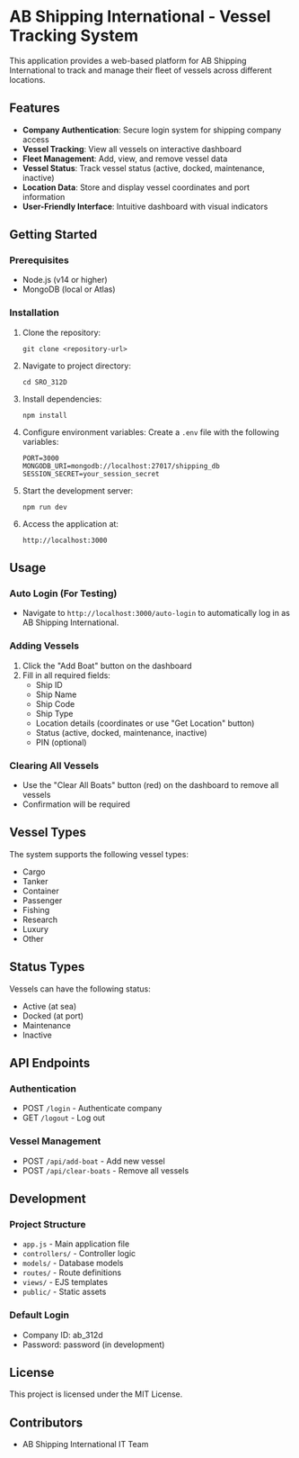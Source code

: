 # AB Shipping International - Vessel Tracking System

This application provides a web-based platform for AB Shipping International to track and manage their fleet of vessels across different locations.

## Features

- **Company Authentication**: Secure login system for shipping company access
- **Vessel Tracking**: View all vessels on interactive dashboard
- **Fleet Management**: Add, view, and remove vessel data
- **Vessel Status**: Track vessel status (active, docked, maintenance, inactive)
- **Location Data**: Store and display vessel coordinates and port information
- **User-Friendly Interface**: Intuitive dashboard with visual indicators

## Getting Started

### Prerequisites

- Node.js (v14 or higher)
- MongoDB (local or Atlas)

### Installation

1. Clone the repository:
   ```
   git clone <repository-url>
   ```

2. Navigate to project directory:
   ```
   cd SRO_312D
   ```

3. Install dependencies:
   ```
   npm install
   ```

4. Configure environment variables:
   Create a `.env` file with the following variables:
   ```
   PORT=3000
   MONGODB_URI=mongodb://localhost:27017/shipping_db
   SESSION_SECRET=your_session_secret
   ```

5. Start the development server:
   ```
   npm run dev
   ```

6. Access the application at:
   ```
   http://localhost:3000
   ```

## Usage

### Auto Login (For Testing)
- Navigate to `http://localhost:3000/auto-login` to automatically log in as AB Shipping International.

### Adding Vessels
1. Click the "Add Boat" button on the dashboard
2. Fill in all required fields:
   - Ship ID
   - Ship Name
   - Ship Code
   - Ship Type
   - Location details (coordinates or use "Get Location" button)
   - Status (active, docked, maintenance, inactive)
   - PIN (optional)

### Clearing All Vessels
- Use the "Clear All Boats" button (red) on the dashboard to remove all vessels
- Confirmation will be required

## Vessel Types
The system supports the following vessel types:
- Cargo
- Tanker
- Container
- Passenger
- Fishing
- Research
- Luxury
- Other

## Status Types
Vessels can have the following status:
- Active (at sea)
- Docked (at port)
- Maintenance
- Inactive

## API Endpoints

### Authentication
- POST `/login` - Authenticate company
- GET `/logout` - Log out

### Vessel Management
- POST `/api/add-boat` - Add new vessel
- POST `/api/clear-boats` - Remove all vessels

## Development

### Project Structure
- `app.js` - Main application file
- `controllers/` - Controller logic
- `models/` - Database models
- `routes/` - Route definitions
- `views/` - EJS templates
- `public/` - Static assets

### Default Login
- Company ID: ab_312d
- Password: password (in development)

## License
This project is licensed under the MIT License.

## Contributors
- AB Shipping International IT Team 